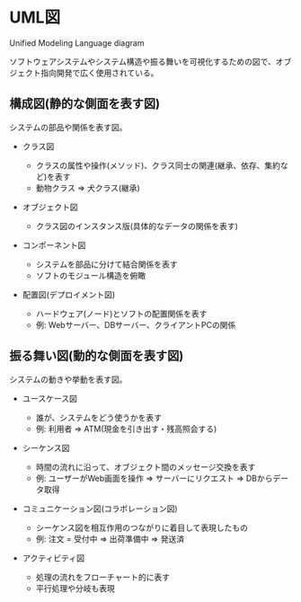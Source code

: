 # UML図

Unified Modeling Language diagram

ソフトウェアシステムやシステム構造や振る舞いを可視化するための図で、オブジェクト指向開発で広く使用されている。

## 構成図(静的な側面を表す図)

システムの部品や関係を表す図。

- クラス図
  - クラスの属性や操作(メソッド)、クラス同士の関連(継承、依存、集約など)を表す
  - 動物クラス => 犬クラス(継承)

- オブジェクト図
  - クラス図のインスタンス版(具体的なデータの関係を表す)

- コンポーネント図
  - システムを部品に分けて結合関係を表す
  - ソフトのモジュール構造を俯瞰

- 配置図(デプロイメント図)
  - ハードウェア(ノード)とソフトの配置関係を表す
  - 例: Webサーバー、DBサーバー、クライアントPCの関係

## 振る舞い図(動的な側面を表す図)

システムの動きや挙動を表す図。

- ユースケース図
  - 誰が、システムをどう使うかを表す
  - 例: 利用者 => ATM(現金を引き出す・残高照会する)

- シーケンス図
  - 時間の流れに沿って、オブジェクト間のメッセージ交換を表す
  - 例: ユーザーがWeb画面を操作 => サーバーにリクエスト => DBからデータ取得

- コミュニケーション図(コラボレーション図)
  - シーケンス図を相互作用のつながりに着目して表現したもの
  - 例: 注文 = 受付中 => 出荷準備中 => 発送済

- アクティビティ図
  - 処理の流れをフローチャート的に表す
  - 平行処理や分岐も表現

